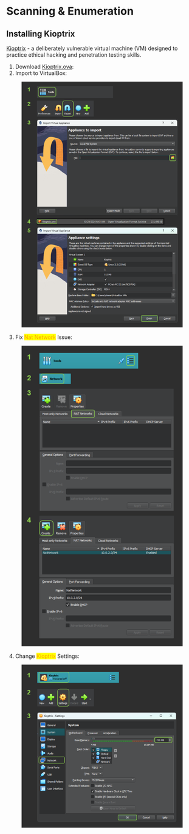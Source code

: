 # Scanning & Enumeration

## Installing Kioptrix

[Kioptrix](https://www.vulnhub.com/entry/kioptrix-level-1-1,22) - a deliberately vulnerable virtual machine (VM) designed to practice ethical hacking and penetration testing skills.



1. Download [Kioptrix.ova](https://drive.google.com/drive/folders/1z923e0icfJADbhgS0Qfaxuez-GJTWvjt):
2. Import to VirtualBox:

<figure><img src="../../../.gitbook/assets/image (1).png" alt="Import to VirtualBox"><figcaption></figcaption></figure>

3. Fix <mark style="color:orange;">Nat Network</mark> Issue:

<figure><img src="../../../.gitbook/assets/image (3).png" alt="Fix Nat Network Issue"><figcaption></figcaption></figure>

4. Change <mark style="color:orange;">Kioptrix</mark> Settings:

<figure><img src="../../../.gitbook/assets/image (4).png" alt="Change Kioptrix Settings"><figcaption></figcaption></figure>


